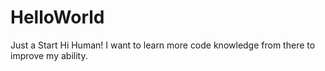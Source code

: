 # HelloWorld
Just a Start
Hi Human!
I want to learn more code knowledge from there to improve my ability.
